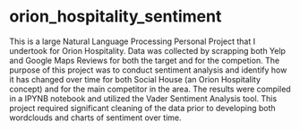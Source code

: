 # orion_hospitality_sentiment

This is a large Natural Language Processing Personal Project that I undertook for Orion Hospitality. Data was collected by scrapping both Yelp and Google Maps Reviews for both the target and for the competion. The purpose of this project was to conduct sentiment analysis and identify how it has changed over time for both Social House (an Orion Hospitality concept) and for the main competitor in the area. The results were compiled in a IPYNB notebook and utilized the Vader Sentiment Analysis tool. This project required significant cleaning of the data prior to developing both wordclouds and charts of sentiment over time.

